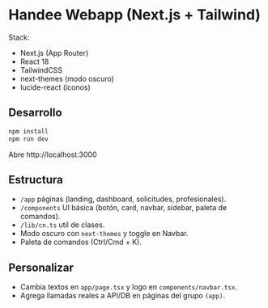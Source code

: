 # Handee Webapp (Next.js + Tailwind)

Stack:
- Next.js (App Router)
- React 18
- TailwindCSS
- next-themes (modo oscuro)
- lucide-react (íconos)

## Desarrollo
```bash
npm install
npm run dev
```
Abre http://localhost:3000

## Estructura
- `/app` páginas (landing, dashboard, solicitudes, profesionales).
- `/components` UI básica (botón, card, navbar, sidebar, paleta de comandos).
- `/lib/cn.ts` util de clases.
- Modo oscuro con `next-themes` y toggle en Navbar.
- Paleta de comandos (Ctrl/Cmd + K).

## Personalizar
- Cambia textos en `app/page.tsx` y logo en `components/navbar.tsx`.
- Agrega llamadas reales a API/DB en páginas del grupo `(app)`.
